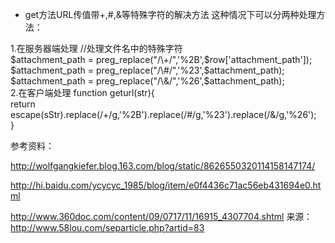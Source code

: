 + get方法URL传值带+,#,&等特殊字符的解决方法
这种情况下可以分两种处理方法：

1.在服务器端处理
//处理文件名中的特殊字符  
$attachment_path = preg_replace("/\+/",'%2B',$row['attachment_path']);  
$attachment_path = preg_replace("/\#/",'%23',$attachment_path);  
$attachment_path = preg_replace("/\&/",'%26',$attachment_path);  
2.在客户端处理
‍function geturl(str){  
    return escape(sStr).replace(/\+/g,'%2B').replace(/\#/g,'%23').replace(/\&/g,'%26');  
}  

参考资料：

http://wolfgangkiefer.blog.163.com/blog/static/8626550320114158147174/

http://hi.baidu.com/ycycyc_1985/blog/item/e0f4436c71ac56eb431694e0.html

http://www.360doc.com/content/09/0717/11/16915_4307704.shtml
来源： <http://www.58lou.com/separticle.php?artid=83>
